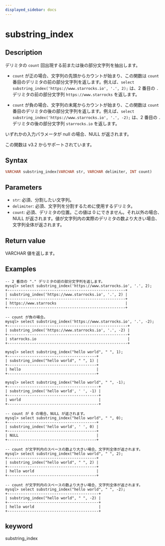 ```yaml
---
displayed_sidebar: docs
---
```


# substring_index

## Description

デリミタの `count` 回出現する前または後の部分文字列を抽出します。

- `count` が正の場合、文字列の先頭からカウントが始まり、この関数は `count` 番目のデリミタの前の部分文字列を返します。例えば、`select substring_index('https://www.starrocks.io', '.', 2);` は、2 番目の `.` デリミタの前の部分文字列 `https://www.starrocks` を返します。

- `count` が負の場合、文字列の末尾からカウントが始まり、この関数は `count` 番目のデリミタの後の部分文字列を返します。例えば、`select substring_index('https://www.starrocks.io', '.', -2);` は、2 番目の `.` デリミタの後の部分文字列 `starrocks.io` を返します。

いずれかの入力パラメータが null の場合、NULL が返されます。

この関数は v3.2 からサポートされています。

## Syntax

```Haskell
VARCHAR substring_index(VARCHAR str, VARCHAR delimiter, INT count)
```

## Parameters

- `str`: 必須、分割したい文字列。
- `delimiter`: 必須、文字列を分割するために使用するデリミタ。
- `count`: 必須、デリミタの位置。この値は 0 にできません。それ以外の場合、NULL が返されます。値が文字列内の実際のデリミタの数より大きい場合、文字列全体が返されます。

## Return value

VARCHAR 値を返します。

## Examples

```Plain Text
-- 2 番目の "." デリミタの前の部分文字列を返します。
mysql> select substring_index('https://www.starrocks.io', '.', 2);
+-----------------------------------------------------+
| substring_index('https://www.starrocks.io', '.', 2) |
+-----------------------------------------------------+
| https://www.starrocks                               |
+-----------------------------------------------------+

-- count が負の場合。
mysql> select substring_index('https://www.starrocks.io', '.', -2);
+------------------------------------------------------+
| substring_index('https://www.starrocks.io', '.', -2) |
+------------------------------------------------------+
| starrocks.io                                         |
+------------------------------------------------------+

mysql> select substring_index("hello world", " ", 1);
+----------------------------------------+
| substring_index("hello world", " ", 1) |
+----------------------------------------+
| hello                                  |
+----------------------------------------+

mysql> select substring_index("hello world", " ", -1);
+-----------------------------------------+
| substring_index('hello world', ' ', -1) |
+-----------------------------------------+
| world                                   |
+-----------------------------------------+

-- count が 0 の場合、NULL が返されます。
mysql> select substring_index("hello world", " ", 0);
+----------------------------------------+
| substring_index('hello world', ' ', 0) |
+----------------------------------------+
| NULL                                   |
+----------------------------------------+

-- count が文字列内のスペースの数より大きい場合、文字列全体が返されます。
mysql> select substring_index("hello world", " ", 2);
+----------------------------------------+
| substring_index("hello world", " ", 2) |
+----------------------------------------+
| hello world                            |
+----------------------------------------+

-- count が文字列内のスペースの数より大きい場合、文字列全体が返されます。
mysql> select substring_index("hello world", " ", -2);
+-----------------------------------------+
| substring_index("hello world", " ", -2) |
+-----------------------------------------+
| hello world                             |
+-----------------------------------------+
```

## keyword

substring_index
